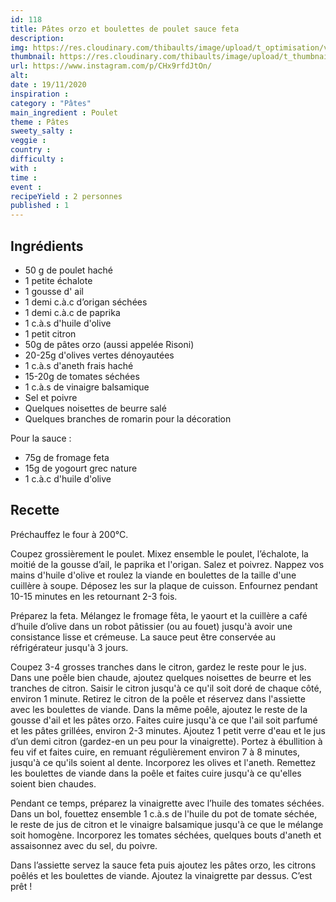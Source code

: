 ```yaml
---
id: 118
title: Pâtes orzo et boulettes de poulet sauce feta 
description: 
img: https://res.cloudinary.com/thibaults/image/upload/t_optimisation/v1605888881/Recipes/20201119_orzo_boulettes_feta.jpg
thumbnail: https://res.cloudinary.com/thibaults/image/upload/t_thumbnail_josie/v1605888881/Recipes/20201119_orzo_boulettes_feta.jpg
url: https://www.instagram.com/p/CHx9rfdJtOn/
alt: 
date : 19/11/2020
inspiration : 
category : "Pâtes"
main_ingredient : Poulet
theme : Pâtes
sweety_salty : 
veggie : 
country :
difficulty :
with : 
time : 
event :
recipeYield : 2 personnes
published : 1
---
```


## Ingrédients
 - 50 g de poulet haché
 - 1 petite échalote
 - 1 gousse d' ail
 - 1 demi c.à.c d’origan séchées
 - 1 demi c.à.c de paprika
 - 1 c.à.s d'huile d'olive
 - 1 petit citron
 - 50g de pâtes orzo (aussi appelée Risoni)
 - 20-25g d'olives vertes dénoyautées
 - 1 c.à.s d'aneth frais haché
 - 15-20g de tomates séchées
 - 1 c.à.s de vinaigre balsamique
 - Sel et poivre
 - Quelques noisettes de beurre salé
 - Quelques branches de romarin pour la décoration

Pour la sauce :
 - 75g de fromage feta
 - 15g de yogourt grec nature
 - 1 c.à.c d'huile d'olive

## Recette
Préchauffez le four à 200°C.

Coupez grossièrement le poulet. Mixez ensemble le poulet, l’échalote, la moitié de la gousse d’ail, le paprika et l'origan. Salez et poivrez. Nappez vos mains d'huile d'olive et roulez la viande en boulettes de la taille d'une cuillère à soupe. Déposez les sur la plaque de cuisson. Enfournez pendant 10-15 minutes en les retournant 2-3 fois. 

Préparez la feta. Mélangez le fromage fêta, le yaourt et la cuillère a café d’huile d’olive dans un robot pâtissier (ou au fouet) jusqu'à avoir une consistance lisse et crémeuse. La sauce peut être conservée au réfrigérateur jusqu'à 3 jours.

Coupez 3-4 grosses tranches dans le citron, gardez le reste pour le jus. Dans une poêle bien chaude, ajoutez quelques noisettes de beurre et les tranches de citron. Saisir le citron jusqu'à ce qu'il soit doré de chaque côté, environ 1 minute. Retirez le citron de la poêle et réservez dans l'assiette avec les boulettes de viande. Dans la même poêle, ajoutez le reste de la gousse d'ail et les pâtes orzo. Faites cuire jusqu'à ce que l'ail soit parfumé et les pâtes grillées, environ 2-3 minutes. Ajoutez 1 petit verre d'eau et le jus d’un demi citron (gardez-en un peu pour la vinaigrette). Portez à ébullition à feu vif et faites cuire, en remuant régulièrement environ 7 à 8 minutes, jusqu'à ce qu'ils soient al dente. Incorporez les olives et l'aneth. Remettez les boulettes de viande dans la poêle et faites cuire jusqu'à ce qu'elles soient bien chaudes.

Pendant ce temps, préparez la vinaigrette avec l’huile des tomates séchées. Dans un bol, fouettez ensemble 1 c.à.s de l'huile du pot de tomate séchée, le reste de jus de citron et le vinaigre balsamique jusqu'à ce que le mélange soit homogène. Incorporez les tomates séchées, quelques bouts d'aneth et assaisonnez avec du sel, du poivre.

Dans l’assiette servez la sauce feta puis ajoutez les pâtes orzo, les citrons poêlés et les boulettes de viande. Ajoutez la vinaigrette par dessus. C’est prêt !